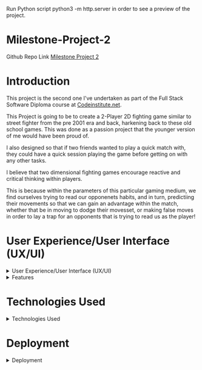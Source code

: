 Run Python script python3 -m http.server in order to see a preview of the project.

# Milestone-Project-2

Github Repo Link [Milestone Project 2](https://github.com/T-KibCode/Milestone-Project-2)

# Introduction
This project is the second one I've undertaken as part of the Full Stack Software Diploma course at [Codeinstitute.net](https://www.CodeInstitute.net).

This Project is going to be to create a 2-Player 2D fighting game similar to street fighter from the pre 2001 era and back, harkening back to these old school games. This was done as a passion project that the younger version of me would have been proud of.

I also designed so that if two friends wanted to play a quick match with, they could have a quick session playing the game before getting on with any other tasks. 

I believe that two dimensional fighting games encourage reactive and critical thinking within players.

This is because within the parameters of this particular gaming medium, we find ourselves trying to read our opponenets habits, and in turn, predictiing their movements so that we can gain an advantage within the match, whether that be in moving to dodge their movesset, or making false moves in order to lay a trap for an opponents that is trying to read us as the player!

# User Experience/User Interface (UX/UI)

<details>
  
  <summary>User Experience/User Interface (UX/UI)</summary>
  
  ### User Stories
  
  ##### First Time Visitor Goals
  As a first time visitor I want:  
  - the control inputs for the game to be clear.  
  - to be immidately engaged and inherently understand what the game is trying to acheive.  
  - the game to function correctly and gameplay to be intuitive.  
  - to be able to play the game on various compatiable different devices in line with the game design.  
  
  ##### Return/frequent Visitor Goals.
  As a return/frequent visitor I want:  
  - to play with friends in a couch co-op setup similar to the older arcade games in order to have that rapport with the opponent within the room. 
  
  ##### Website's Owner Goals.
  As the developer I want:
  - to provide a fun game.
  - to provide a game to stimulate mental function.
  - to encourage continued use of the game.


##### Colour Scheme 
Due to having some free assets that I aqquired online from website [https://itch.io/](https://itch.io/),  I had a clear colour pallette style within the canvas window that I wanted to be the main focus with a combination of Blue, Pinks, soft Reds and other colors in the Pastel style.

With this in mind, the background colour was going to be fairly static in theme with this and I ended up on a pastel pink background color With the game instructions placed above the canvas with the prompt of clicking into the canvas window to load the game. 

##### Wireframes
  Unfortuntely in this case, I cannot produce a wireframe due to a last minute pivot on my project in this case. 
  I've had to take this as a hard lesson in why having a strict intial plan will pay off in the length of the project as this will undoubtedly lose me marks.
  However in the self reflection of the project, I believe it is nessercary to show the growth and personal accountability that I need when moving forward in this field, even more so with the projects and work ahead. 



</details> 

<details>
# Features

 
  <summary>Features</summary>
  
  ### Responsive  Website
  The website is only set to appear and work on a laptop, or desktop device. And as such, due to the design of the game and my limited knowledge whist creating the game, a conscience decision was made to design the game to only load on devices of this kind. This is due to the game being a two player game required to end User's to play the game against eachother. 

  When an Attempt is made to try and access the game from a Mobile or Tablet device , the website will look at the view port and ask that the player access the website from the desired device as the game may not work as intended and for the best experience, it is to be acceesed in the intended manner. 
    
    
  ### Instruction Page 
  On loading there is listed instructions above the canvas with the four button controls for both players to use ( A,W,D,Space-Bar. and ArrowLeft, ArrowUp, ArroRight, Arrow Down Respectively.)
    
    
  ### Timer
  The timer in the game runs within a loop that checks to determine whether either players health has reduced in to zero therefore stopping the timer, or checks the health of both players at the end of the match to determine who posses mmore health and will then declare this person the victor. 
    
   
    
  ### Victory message
  When a player fufills one of the win conditions of the game a victory message will appear declaring that player the victor whetehr that be at the end of the timer or a unanimous victory before the timer has run down. 

  In the event that the players Health bar matches, it will be declared a draw once the timer has run down to zero.

  
  ### Possible Future Features
  It was my original intent to Allow the game to use an opaque overlay in order to be able to play the devce on mobile devices. 

  However during the design process, it became very quickly apprant that allowing the website in a mobile or tablet function would be extremely difficult due to having to map a button overlay on top, and as I had originally designed the game to be playable by two human players without a CPU controlled enemy, I was unfortunately unable to integrate a method to do this over mobile/tablet devices due to not having designed a CPU based opponent in the code. 

  Due to a lack of time, this was not a function that I was able to integrate at this moment in time, however I do plan to revisit this once the course has been completed to be able to design a very basic CPU opponent within the game function and allow players to be able to have a choice between a second player or a CPU opponent. 
  
  </details>    

# Technologies Used
<details>
  <summary>Technologies Used</summary>
  
  #### Languages Used
  
  - HTML5
  - CSS
  - Javascript

#### Applications Used

 - [GitHub](https://github.com/) GitHub is used to store the projects code.
 - [Chrome Developer Tools](https://developer.chrome.com/docs/devtools/) used for layout and responsive testing.
 - [W3 Validator](https://jigsaw.w3.org/css-validator/) used to test html and css code.
 - [Jshint](https://jshint.com/) used to validate Javascript code.

</details>  

# Deployment
  <details>
    
  <summary>Deployment</summary>
  
  This project was built on the Gitpod IDE using the Code Institute template found here:<br>https://github.com/Code-Institute-Org/gitpod-full-template

  I have attempted to deploy this project to github pages, but unfortuntely, it has not been recognised with the Jeykll system built into Github pages and therefore will not deploy. 

  However if the folling script is run "Run Python script python3 -m http.server" in order to see a preview of the project, you will be able to access the game in its current form.

 #### Automated Testing
  I did not have the expertise to use a unit-testing framework such as Jasmine or Jest.   

#### Main takeaways

In performing this project I have realised that a strong system in the intial concept phase is needed to bring all idea's to fruition in a reasonable time frame and capacity. 
with that being said, I am now looking ahead to the next project in order to plan and deliver my wireframes for the project this week so I can start to implement the knowledge of studying python for backend use as soon as possible prior to the April 28th project deadline. 

This has been a harsh lesson for me to learn in this course, but balancing both the expected delivery of this project and the increasing workload/knowledge base nessercary to be a fullstack developer has really hit home during this process, and irrespective of personal commitments, I hope to look back on this project as a catiounary tale to my futureself about planning, due dilligence, and ensuring that following systematic steps in the future, will allow me to show the nesscary skills that are needed/expected in this industry. 


#### Specal Thanks

I would like to thank my Tutor Mohamed for allowing an extension on my work due to a technical issue with Github in my repository, and allowing me the time to go back and recreate my work which I had lost in this instance whilst balancing some personal affairs in the process.

I would also like to thank my Mentor/Alumni from Code Institute Ronan as he made it clear to me, just how integral a great Readme file can be to code enviroment for anyone who comes afterwards to take a look to examine the work and how when working in a group setting, this key piece of documentation can be the strong foundation for a team in a wider enviroment. 

